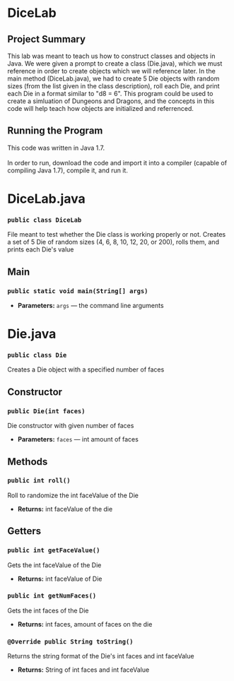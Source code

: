 # DiceLab

## Project Summary

This lab was meant to teach us how to construct classes and objects in Java. We were given a prompt to create a class (Die.java), which we must reference in order to create objects which we will reference later. In the main method (DiceLab.java), we had to create 5 Die objects with random sizes (from the list given in the class description), roll each Die, and print each Die in a format similar to "d8 = 6". This program could be used to create a simluation of Dungeons and Dragons, and the concepts in this code will help teach how objects are initialized and referrenced.

## Running the Program

This code was written in Java 1.7. 
\
\
In order to run, download the code and import it into a compiler (capable of compiling Java 1.7), compile it, and run it.

# DiceLab.java

### `public class DiceLab`

File meant to test whether the Die class is working properly or not. Creates a set of 5 Die of random sizes (4, 6, 8, 10, 12, 20, or 200), rolls them, and prints each Die's value

## Main

### `public static void main(String[] args)`

 * **Parameters:** `args` — the command line arguments
 
 
 
# Die.java

### `public class Die`

Creates a Die object with a specified number of faces

## Constructor

### `public Die(int faces)`

Die constructor with given number of faces

 * **Parameters:** `faces` — int amount of faces
 
 ## Methods

### `public int roll()`

Roll to randomize the int faceValue of the Die

 * **Returns:** int faceValue of the die

## Getters

### `public int getFaceValue()`

Gets the int faceValue of the Die

 * **Returns:** int faceValue of Die

### `public int getNumFaces()`

Gets the int faces of the Die

 * **Returns:** int faces, amount of faces on the die

### `@Override public String toString()`

Returns the string format of the Die's int faces and int faceValue

 * **Returns:** String of int faces and int faceValue
